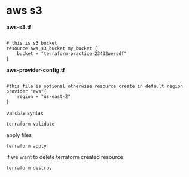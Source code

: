 # aws s3

**aws-s3.tf**
<pre><code>
# this is s3 bucket
resource aws_s3_bucket my_bucket {
    bucket = "terraform-practice-23432wersdf"
}
</code></pre>

**aws-provider-config.tf**
<pre><code>
#this file is optional otherwise resource create in default region
provider "aws"{
    region = "us-east-2"
}
</code></pre>

validate syntax
<pre><code>terraform validate</code></pre>

apply files
<pre><code>terraform apply</code></pre>

if we want to delete terraform created resource
<pre><code>terraform destroy</code></pre>


